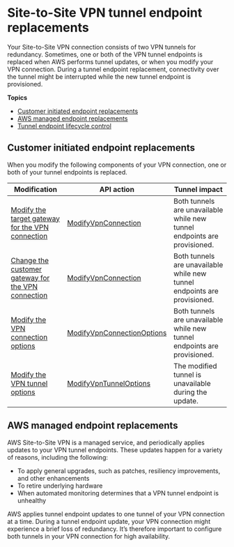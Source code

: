 # Site\-to\-Site VPN tunnel endpoint replacements<a name="endpoint-replacements"></a>

Your Site\-to\-Site VPN connection consists of two VPN tunnels for redundancy\. Sometimes, one or both of the VPN tunnel endpoints is replaced when AWS performs tunnel updates, or when you modify your VPN connection\. During a tunnel endpoint replacement, connectivity over the tunnel might be interrupted while the new tunnel endpoint is provisioned\.

**Topics**
+ [Customer initiated endpoint replacements](#endpoint-replacements-for-vpn-modifications)
+ [AWS managed endpoint replacements](#endpoint-replacements-for-aws-updates)
+ [Tunnel endpoint lifecycle control](tunnel-endpoint-lifecycle.md)

## Customer initiated endpoint replacements<a name="endpoint-replacements-for-vpn-modifications"></a>

When you modify the following components of your VPN connection, one or both of your tunnel endpoints is replaced\.


| Modification | API action | Tunnel impact | 
| --- | --- | --- | 
| [Modify the target gateway for the VPN connection](modify-vpn-target.md) | [ModifyVpnConnection](https://docs.aws.amazon.com/AWSEC2/latest/APIReference/API_ModifyVpnConnection.html) | Both tunnels are unavailable while new tunnel endpoints are provisioned\. | 
| [Change the customer gateway for the VPN connection](change-vpn-cgw.md) | [ModifyVpnConnection](https://docs.aws.amazon.com/AWSEC2/latest/APIReference/API_ModifyVpnConnection.html) | Both tunnels are unavailable while new tunnel endpoints are provisioned\. | 
| [Modify the VPN connection options](modify-vpn-connection-options.md) | [ModifyVpnConnectionOptions](https://docs.aws.amazon.com/AWSEC2/latest/APIReference/API_ModifyVpnConnectionOptions.html) | Both tunnels are unavailable while new tunnel endpoints are provisioned\. | 
| [Modify the VPN tunnel options](modify-vpn-tunnel-options.md) | [ModifyVpnTunnelOptions](https://docs.aws.amazon.com/AWSEC2/latest/APIReference/API_ModifyVpnTunnelOptions.html) | The modified tunnel is unavailable during the update\. | 

## AWS managed endpoint replacements<a name="endpoint-replacements-for-aws-updates"></a>

AWS Site\-to\-Site VPN is a managed service, and periodically applies updates to your VPN tunnel endpoints\. These updates happen for a variety of reasons, including the following:
+ To apply general upgrades, such as patches, resiliency improvements, and other enhancements
+ To retire underlying hardware
+ When automated monitoring determines that a VPN tunnel endpoint is unhealthy

AWS applies tunnel endpoint updates to one tunnel of your VPN connection at a time\. During a tunnel endpoint update, your VPN connection might experience a brief loss of redundancy\. It’s therefore important to configure both tunnels in your VPN connection for high availability\.